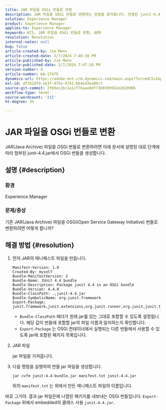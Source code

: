 ```yaml
---
title: JAR 파일을 OSGi 번들로 변환
description: JAR 파일을 OSGi 번들로 변환하는 방법을 알아봅니다. 연결된 junit-4.4.jar에서 OSGi 번들을 만들려면 이 예제를 따르십시오.
solution: Experience Manager
product: Experience Manager
applies-to: Experience Manager
keywords: KCS, JAR 파일을 OSGi 번들로 변환, AEM
resolution: Resolution
internal-notes: null
bug: false
article-created-by: Jim Menn
article-created-date: 3/7/2024 7:46:38 PM
article-published-by: Jim Menn
article-published-date: 3/7/2024 7:47:10 PM
version-number: 4
article-number: KA-17475
dynamics-url: https://adobe-ent.crm.dynamics.com/main.aspx?forceUCI=1&pagetype=entityrecord&etn=knowledgearticle&id=93faf665-bbdc-ee11-904d-6045bd006268
exl-id: df352df9-2e3f-475e-9741-bb4ed3ea86c7
source-git-commit: 2f69ec2bc1a1cf7baae0df71b6599932e2b20d0b
workflow-type: tm+mt
source-wordcount: '215'
ht-degree: 3%

---
```


# JAR 파일을 OSGi 번들로 변환


JAR(Java Archive) 파일을 OSGi 번들로 변환하려면 아래 문서에 설명된 대로 단계에 따라 첨부된 junit-4.4.jar에서 OSGi 번들을 생성합니다.

## 설명 {#description}


### <b>환경</b>

Experience Manager

### <b>문제/증상</b>

기존 JAR(Java Archive) 파일을 OSGi(Open Service Gateway Initiative) 번들로 변환하려면 어떻게 합니까?


## 해결 방법 {#resolution}


1. 먼저 JAR의 매니페스트 파일을 만듭니다.


   ```
   Manifest-Version: 1.0
   Created-By: myself
   Bundle-ManifestVersion: 2
   Bundle-Name: JUnit 4.4 bundle
   Bundle-Description: Package junit 4.4 in an OSGi bundle
   Bundle-Version: 4.4.0
   Bundle-ClassPath: .,junit-4.4.jar
   Bundle-SymbolicName: org.junit.framework
   Export-Package: junit.framework,junit.extensions,org.junit.runner,org.junit,junit.textui
   ```


   - `Bundle-ClassPath` 헤더가 원래 jar를 있는 그대로 포함할 수 있도록 설정됩니다. 해당 값이 번들에 포함할 jar의 파일 이름과 일치하는지 확인합니다.
   - `Export-Package` 는 OSGi 컨테이너에서 실행되는 다른 번들에서 사용할 수 있도록 jar에 포함된 패키지 목록입니다.

1. JAR 파일

   jar 파일을 가져옵니다.

1. 다음 명령을 실행하여 번들 jar 파일을 생성합니다.


   ```
   jar cvfm junit-4.4-bundle.jar manifest.txt junit-4.4.jar
   ```

   위치 `manifest.txt` 는 위에서 만든 매니페스트 파일의 이름입니다.


바로 그거야. 결과 jar 파일은에 나열된 패키지를 내보내는 OSGi 번들입니다. `Export-Package` 위에서 embedded의 클래스 사용 `junit-4.4.jar.`
